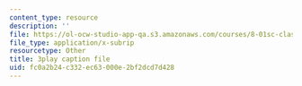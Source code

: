 ```yaml
---
content_type: resource
description: ''
file: https://ol-ocw-studio-app-qa.s3.amazonaws.com/courses/8-01sc-classical-mechanics-fall-2016/fc0a2b24c332ec63000e2bf2dcd7d428_Uoukes39gb0.srt
file_type: application/x-subrip
resourcetype: Other
title: 3play caption file
uid: fc0a2b24-c332-ec63-000e-2bf2dcd7d428
---
```

